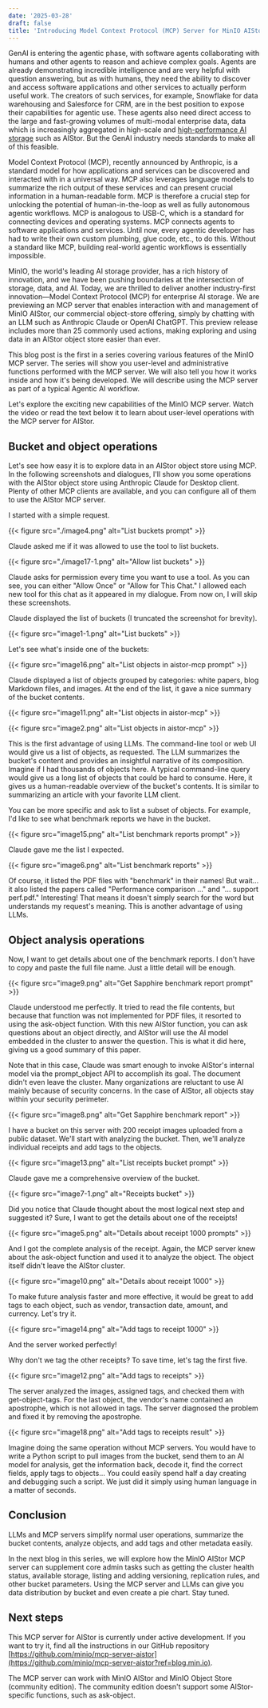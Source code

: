 ```yaml
---
date: '2025-03-28'
draft: false
title: 'Introducing Model Context Protocol (MCP) Server for MinIO AIStor'
---
```


GenAI is entering the agentic phase, with software agents collaborating with humans and other agents to reason and achieve complex goals. Agents are already demonstrating incredible intelligence and are very helpful with question answering, but as with humans, they need the ability to discover and access software applications and other services to actually perform useful work. The creators of such services, for example, Snowflake for data warehousing and Salesforce for CRM, are in the best position to expose their capabilities for agentic use. These agents also need direct access to the large and fast-growing volumes of multi-modal enterprise data, data which is increasingly aggregated in high-scale and [high-performance AI storage](https://min.io/solutions/object-storage-for-ai?ref=blog.min.io) such as AIStor. But the GenAI industry needs standards to make all of this feasible.

Model Context Protocol (MCP), recently announced by Anthropic, is a standard model for how applications and services can be discovered and interacted with in a universal way. MCP also leverages language models to summarize the rich output of these services and can present crucial information in a human-readable form. MCP is therefore a crucial step for unlocking the potential of human-in-the-loop as well as fully autonomous agentic workflows. MCP is analogous to USB-C, which is a standard for connecting devices and operating systems. MCP connects agents to software applications and services. Until now, every agentic developer has had to write their own custom plumbing, glue code, etc., to do this. Without a standard like MCP, building real-world agentic workflows is essentially impossible.

MinIO, the world's leading AI storage provider, has a rich history of innovation, and we have been pushing boundaries at the intersection of storage, data, and AI. Today, we are thrilled to deliver another industry-first innovation—Model Context Protocol (MCP) for enterprise AI storage. We are previewing an MCP server that enables interaction with and management of MinIO AIStor, our commercial object-store offering, simply by chatting with an LLM such as Anthropic Claude or OpenAI ChatGPT. This preview release includes more than 25 commonly used actions, making exploring and using data in an AIStor object store easier than ever.

This blog post is the first in a series covering various features of the MinIO MCP server. The series will show you user-level and administrative functions performed with the MCP server. We will also tell you how it works inside and how it's being developed. We will describe using the MCP server as part of a typical Agentic AI workflow.

Let's explore the exciting new capabilities of the MinIO MCP server. Watch the video or read the text below it to learn about user-level operations with the MCP server for AIStor.

## Bucket and object operations

Let's see how easy it is to explore data in an AIStor object store using MCP. In the following screenshots and dialogues, I'll show you some operations with the AIStor object store using Anthropic Claude for Desktop client. Plenty of other MCP clients are available, and you can configure all of them to use the AIStor MCP server.

I started with a simple request.

{{< figure src="./image4.png" alt="List buckets prompt" >}}

Claude asked me if it was allowed to use the tool to list buckets.

{{< figure src="./image17-1.png" alt="Allow list buckets" >}}

Claude asks for permission every time you want to use a tool. As you can see, you can either "Allow Once" or "Allow for This Chat." I allowed each new tool for this chat as it appeared in my dialogue. From now on, I will skip these screenshots.

Claude displayed the list of buckets (I truncated the screenshot for brevity).

{{< figure src="image1-1.png" alt="List buckets" >}}

Let's see what's inside one of the buckets:

{{< figure src="image16.png" alt="List objects in aistor-mcp prompt" >}}

Claude displayed a list of objects grouped by categories: white papers, blog Markdown files, and images. At the end of the list, it gave a nice summary of the bucket contents.

{{< figure src="image11.png" alt="List objects in aistor-mcp" >}}

{{< figure src="image2.png" alt="List objects in aistor-mcp" >}}

This is the first advantage of using LLMs. The command-line tool or web UI would give us a list of objects, as requested. The LLM summarizes the bucket's content and provides an insightful narrative of its composition. Imagine if I had thousands of objects here. A typical command-line query would give us a long list of objects that could be hard to consume. Here, it gives us a human-readable overview of the bucket's contents. It is similar to summarizing an article with your favorite LLM client.

You can be more specific and ask to list a subset of objects. For example, I'd like to see what benchmark reports we have in the bucket.

{{< figure src="image15.png" alt="List benchmark reports prompt" >}}

Claude gave me the list I expected.

{{< figure src="image6.png" alt="List benchmark reports" >}}

Of course, it listed the PDF files with "benchmark" in their names! But wait… it also listed the papers called "Performance comparison …" and "... support perf.pdf." Interesting! That means it doesn't simply search for the word but understands my request's meaning. This is another advantage of using LLMs.

## Object analysis operations

Now, I want to get details about one of the benchmark reports. I don't have to copy and paste the full file name. Just a little detail will be enough.

{{< figure src="image9.png" alt="Get Sapphire benchmark report prompt" >}}

Claude understood me perfectly. It tried to read the file contents, but because that function was not implemented for PDF files, it resorted to using the ask-object function. With this new AIStor function, you can ask questions about an object directly, and AIStor will use the AI model embedded in the cluster to answer the question. This is what it did here, giving us a good summary of this paper.

Note that in this case, Claude was smart enough to invoke AIStor's internal model via the prompt_object API to accomplish its goal. The document didn't even leave the cluster. Many organizations are reluctant to use AI mainly because of security concerns. In the case of AIStor, all objects stay within your security perimeter.

{{< figure src="image8.png" alt="Get Sapphire benchmark report" >}}

I have a bucket on this server with 200 receipt images uploaded from a public dataset. We'll start with analyzing the bucket. Then, we'll analyze individual receipts and add tags to the objects.

{{< figure src="image13.png" alt="List receipts bucket prompt" >}}

Claude gave me a comprehensive overview of the bucket.

{{< figure src="image7-1.png" alt="Receipts bucket" >}}

Did you notice that Claude thought about the most logical next step and suggested it? Sure, I want to get the details about one of the receipts!

{{< figure src="image5.png" alt="Details about receipt 1000 prompts" >}}

And I got the complete analysis of the receipt. Again, the MCP server knew about the ask-object function and used it to analyze the object. The object itself didn't leave the AIStor cluster.

{{< figure src="image10.png" alt="Details about receipt 1000" >}}

To make future analysis faster and more effective, it would be great to add tags to each object, such as vendor, transaction date, amount, and currency. Let's try it.

{{< figure src="image14.png" alt="Add tags to receipt 1000" >}}

And the server worked perfectly!

Why don't we tag the other receipts? To save time, let's tag the first five.

{{< figure src="image12.png" alt="Add tags to receipts" >}}

The server analyzed the images, assigned tags, and checked them with get-object-tags. For the last object, the vendor's name contained an apostrophe, which is not allowed in tags. The server diagnosed the problem and fixed it by removing the apostrophe.

{{< figure src="image18.png" alt="Add tags to receipts result" >}}

Imagine doing the same operation without MCP servers. You would have to write a Python script to pull images from the bucket, send them to an AI model for analysis, get the information back, decode it, find the correct fields, apply tags to objects… You could easily spend half a day creating and debugging such a script. We just did it simply using human language in a matter of seconds.

## Conclusion

LLMs and MCP servers simplify normal user operations, summarize the bucket contents, analyze objects, and add tags and other metadata easily.

In the next blog in this series, we will explore how the MinIO AIStor MCP server can supplement core admin tasks such as getting the cluster health status, available storage, listing and adding versioning, replication rules, and other bucket parameters. Using the MCP server and LLMs can give you data distribution by bucket and even create a pie chart. Stay tuned.

## Next steps

This MCP server for AIStor is currently under active development. If you want to try it, find all the instructions in our GitHub repository [https://github.com/minio/mcp-server-aistor](https://github.com/minio/mcp-server-aistor?ref=blog.min.io).

The MCP server can work with MinIO AIStor and MinIO Object Store (community edition). The community edition doesn't support some AIStor-specific functions, such as ask-object.
